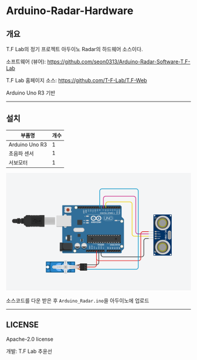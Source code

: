 # Arduino-Radar-Hardware

## 개요
T.F Lab의 정기 프로젝트 아두이노 Radar의 하드웨어 소스이다.

소프트웨어 (뷰어): https://github.com/seon0313/Arduino-Radar-Software-T.F-Lab

T.F Lab 홈페이지 소스: https://github.com/T-F-Lab/T.F-Web

Arduino Uno R3 기반

***

## 설치
| 부품명 | 개수 |
| --- | --- |
| Arduino Uno R3 | 1 |
| 초음파 센서 | 1 |
| 서보모터 | 1 |

![circuit.png](/circuit.png)

소스코드를 다운 받은 후 ```Arduino_Radar.ino```을 아두이노에 업로드

***

## LICENSE

Apache-2.0 license

개발: T.F Lab 추윤선
